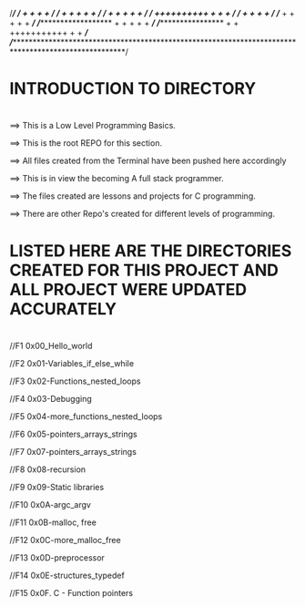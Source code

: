 /*********************************************************************************************************/
/********                           +                  +                  +          +            ********/
/****************************     +   +                +                    +       +               ******/
/*************************       +      +              +                      +    +                ******/
/**************************     ++++++++++             +                        + +                 ******/
/*************************     +          +            +                         +                  ******/
/*************************    +            +           +                        +  +                 *****/
/***********************     +              +          +                      +     +                *****/
/*********************      +                 +        +++++++++++           +        +              *****/
/*********************************************************************************************************/

# INTRODUCTION TO DIRECTORY
#

==> This is a Low Level Programming Basics.

==> This is the root REPO for this section.

==> All files created from the Terminal have been pushed here accordingly

==> This is in view the becoming A full stack programmer.

==> The files created are lessons and projects for C programming.

==> There are other Repo's created for different levels of programming.

# LISTED HERE ARE THE DIRECTORIES CREATED FOR THIS PROJECT AND ALL PROJECT WERE UPDATED ACCURATELY
#

//F1 0x00_Hello_world

//F2 0x01-Variables_if_else_while

//F3 0x02-Functions_nested_loops

//F4 0x03-Debugging

//F5 0x04-more_functions_nested_loops

//F6 0x05-pointers_arrays_strings

//F7 0x07-pointers_arrays_strings

//F8 0x08-recursion

//F9 0x09-Static libraries

//F10 0x0A-argc_argv

//F11 0x0B-malloc, free

//F12 0x0C-more_malloc_free

//F13 0x0D-preprocessor

//F14 0x0E-structures_typedef

//F15 0x0F. C - Function pointers
